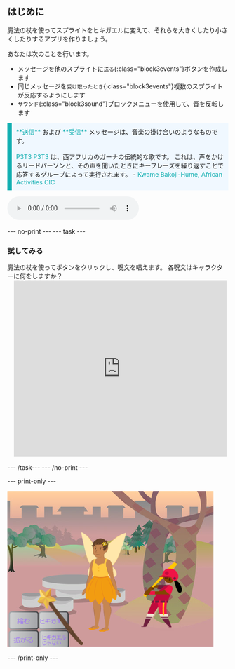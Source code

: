 ## はじめに

魔法の杖を使ってスプライトをヒキガエルに変えて、それらを大きくしたり小さくしたりするアプリを作りましょう。

あなたは次のことを行います。
+ メッセージを他のスプライトに`送る`{:class="block3events"}ボタンを作成します
+ 同じメッセージを`受け取ったとき`{:class="block3events"}複数のスプライトが反応するようにします
+ `サウンド`{:class="block3sound"}ブロックメニューを使用して、音を反転します

<p style="border-left: solid; border-width:10px; border-color: #0faeb0; background-color: aliceblue; padding: 10px;">
<span style="color: #0faeb0">**送信**</span> および <span style="color: #0faeb0">**受信**</span> メッセージは、音楽の掛け合いのようなものです。
<br>
<br>
  <span style="color: #0faeb0">P3T3 P3T3</span> は、西アフリカのガーナの伝統的な歌です。 これは、声をかけるリードパーソンと、その声を聞いたときにキーフレーズを繰り返すことで応答するグループによって実行されます。 - <span style="color: #0faeb0">Kwame Bakoji-Hume, African Activities CIC</span>

<audio controls><source src="images/Pete-Pete.mp3" type="audio/wav"></audio>  
</p>

--- no-print --- --- task ---

### 試してみる
<div style="display: flex; flex-wrap: wrap">
<div style="flex-basis: 175px; flex-grow: 1">  
魔法の杖を使ってボタンをクリックし、呪文を唱えます。 各呪文はキャラクターに何をしますか？
</div>
<div class="scratch-preview" style="margin-left: 15px;">
  <iframe allowtransparency="true" width="485" height="402" src="https://scratch.mit.edu/projects/embed/518413238/?autostart=false" frameborder="0"></iframe>
</div>
</div>

--- /task--- --- /no-print ---

--- print-only ---

![完成したプロジェクト](images/showcase_static.png)

--- /print-only ---
